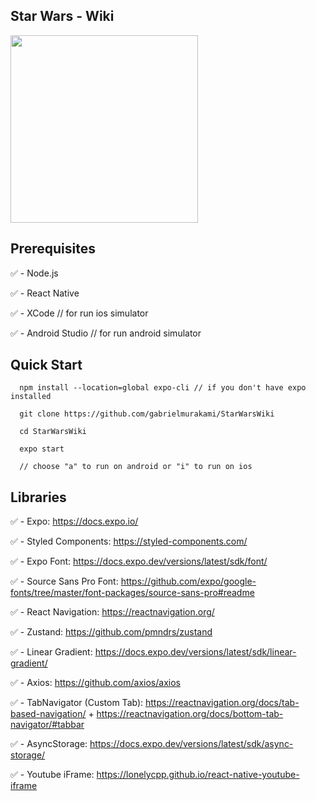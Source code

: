 ## Star Wars - Wiki

<img src="https://i.ibb.co/2nbwZtN/expo-go.jpg" width=300px>

## Prerequisites

:white_check_mark: - Node.js

:white_check_mark: - React Native

:white_check_mark: - XCode // for run ios simulator

:white_check_mark: - Android Studio // for run android simulator

## Quick Start

```
  npm install --location=global expo-cli // if you don't have expo installed

  git clone https://github.com/gabrielmurakami/StarWarsWiki

  cd StarWarsWiki

  expo start

  // choose "a" to run on android or "i" to run on ios
```

## Libraries

:white_check_mark: - Expo: https://docs.expo.io/

:white_check_mark: - Styled Components: https://styled-components.com/

:white_check_mark: - Expo Font: https://docs.expo.dev/versions/latest/sdk/font/

:white_check_mark: - Source Sans Pro Font: https://github.com/expo/google-fonts/tree/master/font-packages/source-sans-pro#readme

:white_check_mark: - React Navigation: https://reactnavigation.org/

:white_check_mark: - Zustand: https://github.com/pmndrs/zustand

:white_check_mark: - Linear Gradient: https://docs.expo.dev/versions/latest/sdk/linear-gradient/

:white_check_mark: - Axios: https://github.com/axios/axios

:white_check_mark: - TabNavigator (Custom Tab): https://reactnavigation.org/docs/tab-based-navigation/ + https://reactnavigation.org/docs/bottom-tab-navigator/#tabbar

:white_check_mark: - AsyncStorage: https://docs.expo.dev/versions/latest/sdk/async-storage/

:white_check_mark: - Youtube iFrame: https://lonelycpp.github.io/react-native-youtube-iframe

